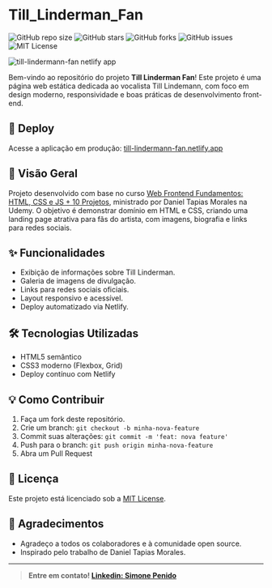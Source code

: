 # Till_Linderman_Fan

![GitHub repo size](https://img.shields.io/github/repo-size/SEU_USUARIO/Till_Linderman_Fan)
![GitHub stars](https://img.shields.io/github/stars/SEU_USUARIO/Till_Linderman_Fan?style=social)
![GitHub forks](https://img.shields.io/github/forks/SEU_USUARIO/Till_Linderman_Fan?style=social)
![GitHub issues](https://img.shields.io/github/issues/SEU_USUARIO/Till_Linderman_Fan)
![MIT License](https://img.shields.io/badge/license-MIT-green)

![till-lindermann-fan netlify app](https://github.com/user-attachments/assets/14baaa8f-6256-4524-aa29-3b7e3bbfa20e)


Bem-vindo ao repositório do projeto **Till Linderman Fan**! Este projeto é uma página web estática dedicada ao vocalista Till Lindemann, com foco em design moderno, responsividade e boas práticas de desenvolvimento front-end.

## 🚀 Deploy

Acesse a aplicação em produção: [till-lindermann-fan.netlify.app](https://till-lindermann-fan.netlify.app)

## 👀 Visão Geral

Projeto desenvolvido com base no curso [Web Frontend Fundamentos: HTML, CSS e JS + 10 Projetos](https://www.udemy.com/course/curso-web-design-fundamentos-aprenda-html-css-e-javascript/?kw=Web+Frontend+Fundamentos%3A+HTML%2C+CSS+e+JS&src=sac), ministrado por Daniel Tapias Morales na Udemy. O objetivo é demonstrar domínio em HTML e CSS, criando uma landing page atrativa para fãs do artista, com imagens, biografia e links para redes sociais.

## ✨ Funcionalidades

- Exibição de informações sobre Till Linderman.
- Galeria de imagens de divulgação.
- Links para redes sociais oficiais.
- Layout responsivo e acessível.
- Deploy automatizado via Netlify.

## 🛠️ Tecnologias Utilizadas

- HTML5 semântico
- CSS3 moderno (Flexbox, Grid)
- Deploy contínuo com Netlify

## 💡 Como Contribuir

1. Faça um fork deste repositório.
2. Crie um branch: `git checkout -b minha-nova-feature`
3. Commit suas alterações: `git commit -m 'feat: nova feature'`
4. Push para o branch: `git push origin minha-nova-feature`
5. Abra um Pull Request

## 📄 Licença

Este projeto está licenciado sob a [MIT License](LICENSE).

## 🤝 Agradecimentos

- Agradeço a todos os colaboradores e à comunidade open source.
- Inspirado pelo trabalho de Daniel Tapias Morales.

---

> **Entre em contato! [Linkedin: Simone Penido](https://www.linkedin.com/in/simone-penido/)**
